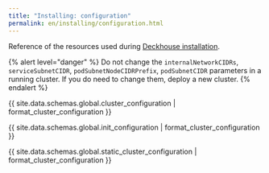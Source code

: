 ```yaml
---
title: "Installing: configuration"
permalink: en/installing/configuration.html
---
```


Reference of the resources used during [Deckhouse installation](./).

{% alert level="danger" %}
Do not change the `internalNetworkCIDRs`, `serviceSubnetCIDR`, `podSubnetNodeCIDRPrefix`, `podSubnetCIDR` parameters in a running cluster. If you do need to change them, deploy a new cluster.
{% endalert %}

{{ site.data.schemas.global.cluster_configuration | format_cluster_configuration }}

{{ site.data.schemas.global.init_configuration | format_cluster_configuration }}

{{ site.data.schemas.global.static_cluster_configuration | format_cluster_configuration }}
